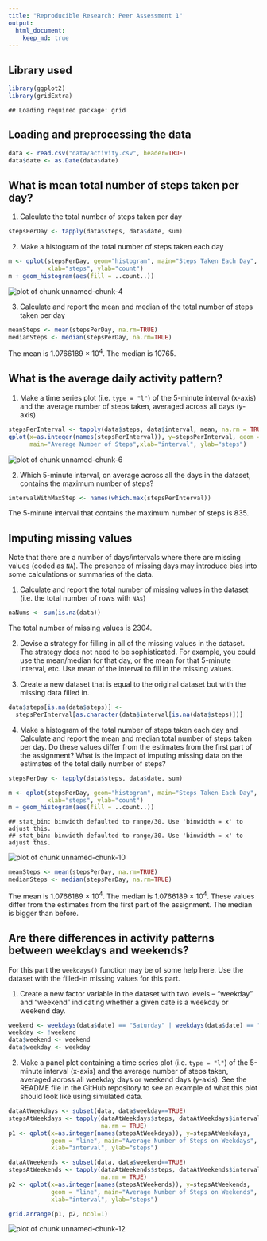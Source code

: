 ```yaml
---
title: "Reproducible Research: Peer Assessment 1"
output: 
  html_document:
    keep_md: true
---
```


## Library used

```r
library(ggplot2)
library(gridExtra)
```

```
## Loading required package: grid
```

## Loading and preprocessing the data

```r
data <- read.csv("data/activity.csv", header=TRUE)
data$date <- as.Date(data$date)
```


## What is mean total number of steps taken per day?

1. Calculate the total number of steps taken per day

```r
stepsPerDay <- tapply(data$steps, data$date, sum)
```

2. Make a histogram of the total number of steps taken each day

```r
m <- qplot(stepsPerDay, geom="histogram", main="Steps Taken Each Day", 
           xlab="steps", ylab="count")
m + geom_histogram(aes(fill = ..count..))
```

![plot of chunk unnamed-chunk-4](figure/unnamed-chunk-4-1.png) 

3. Calculate and report the mean and median of the total number of steps taken 
per day

```r
meanSteps <- mean(stepsPerDay, na.rm=TRUE)
medianSteps <- median(stepsPerDay, na.rm=TRUE)
```
The mean is 1.0766189 &times; 10<sup>4</sup>. The median is 10765.


## What is the average daily activity pattern?

1. Make a time series plot (i.e. `type = "l"`) of the 5-minute interval (x-axis)
and the average number of steps taken, averaged across all days (y-axis)

```r
stepsPerInterval <- tapply(data$steps, data$interval, mean, na.rm = TRUE)
qplot(x=as.integer(names(stepsPerInterval)), y=stepsPerInterval, geom = "line", 
      main="Average Number of Steps",xlab="interval", ylab="steps") 
```

![plot of chunk unnamed-chunk-6](figure/unnamed-chunk-6-1.png) 

2. Which 5-minute interval, on average across all the days in the dataset, 
contains the maximum number of steps?

```r
intervalWithMaxStep <- names(which.max(stepsPerInterval))
```
The 5-minute interval that contains the maximum number of steps is 
835.


## Imputing missing values

Note that there are a number of days/intervals where there are missing values 
(coded as `NA`). The presence of missing days may introduce bias into some 
calculations or summaries of the data.

1. Calculate and report the total number of missing values in the dataset (i.e. 
the total number of rows with `NAs`)

```r
naNums <- sum(is.na(data))
```
The total number of missing values is 2304.

2. Devise a strategy for filling in all of the missing values in the dataset. 
The strategy does not need to be sophisticated. For example, you could use the 
mean/median for that day, or the mean for that 5-minute interval, etc.
Use mean of the interval to fill in the missing values.

3. Create a new dataset that is equal to the original dataset but with the 
missing data filled in.

```r
data$steps[is.na(data$steps)] <-
  stepsPerInterval[as.character(data$interval[is.na(data$steps)])]
```

4. Make a histogram of the total number of steps taken each day and Calculate 
and report the mean and median total number of steps taken per day. Do these 
values differ from the estimates from the first part of the assignment? What is 
the impact of imputing missing data on the estimates of the total daily number 
of steps?

```r
stepsPerDay <- tapply(data$steps, data$date, sum)

m <- qplot(stepsPerDay, geom="histogram", main="Steps Taken Each Day", 
           xlab="steps", ylab="count")
m + geom_histogram(aes(fill = ..count..))
```

```
## stat_bin: binwidth defaulted to range/30. Use 'binwidth = x' to adjust this.
## stat_bin: binwidth defaulted to range/30. Use 'binwidth = x' to adjust this.
```

![plot of chunk unnamed-chunk-10](figure/unnamed-chunk-10-1.png) 

```r
meanSteps <- mean(stepsPerDay, na.rm=TRUE)
medianSteps <- median(stepsPerDay, na.rm=TRUE)
```
The mean is 1.0766189 &times; 10<sup>4</sup>. The median is 1.0766189 &times; 10<sup>4</sup>. These values differ 
from the estimates from the first part of the assignment. The median is bigger 
than before.


## Are there differences in activity patterns between weekdays and weekends?

For this part the `weekdays()` function may be of some help here. Use the 
dataset with the filled-in missing values for this part.

1. Create a new factor variable in the dataset with two levels – “weekday” and 
“weekend” indicating whether a given date is a weekday or weekend day.

```r
weekend <- weekdays(data$date) == "Saturday" | weekdays(data$date) == "Sunday"
weekday <- !weekend
data$weekend <- weekend
data$weekday <- weekday
```

2. Make a panel plot containing a time series plot (i.e. `type = "l"`) of the 
5-minute interval (x-axis) and the average number of steps taken, averaged 
across all weekday days or weekend days (y-axis). See the README file in the 
GitHub repository to see an example of what this plot should look like using 
simulated data.

```r
dataAtWeekdays <- subset(data, data$weekday==TRUE)
stepsAtWeekdays <- tapply(dataAtWeekdays$steps, dataAtWeekdays$interval, mean, 
                          na.rm = TRUE)
p1 <- qplot(x=as.integer(names(stepsAtWeekdays)), y=stepsAtWeekdays, 
            geom = "line", main="Average Number of Steps on Weekdays", 
            xlab="interval", ylab="steps")

dataAtWeekends <- subset(data, data$weekend==TRUE)
stepsAtWeekends <- tapply(dataAtWeekends$steps, dataAtWeekends$interval, mean, 
                          na.rm = TRUE)
p2 <- qplot(x=as.integer(names(stepsAtWeekends)), y=stepsAtWeekends, 
            geom = "line", main="Average Number of Steps on Weekends", 
            xlab="interval", ylab="steps")

grid.arrange(p1, p2, ncol=1)
```

![plot of chunk unnamed-chunk-12](figure/unnamed-chunk-12-1.png) 


